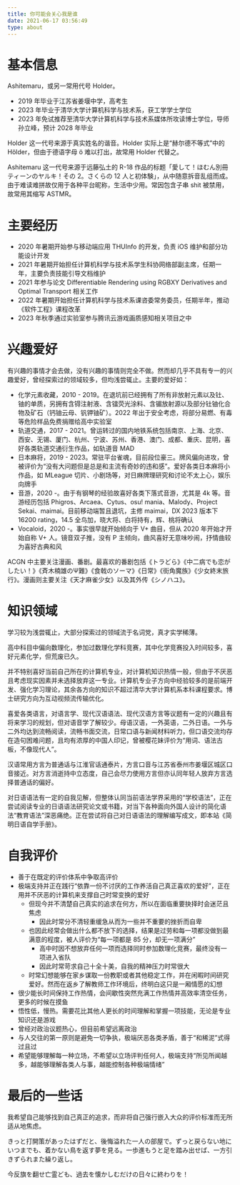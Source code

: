 ```yaml
---
title: 你可能会关心我是谁
date: 2021-06-17 03:56:49
type: about
---
```


# 基本信息

Ashitemaru，或另一常用代号 Holder。

- 2019 年毕业于江苏省姜堰中学，高考生
- 2023 年毕业于清华大学计算机科学与技术系，获工学学士学位
- 2023 年免试推荐至清华大学计算机科学与技术系媒体所攻读博士学位，导师孙立峰，预计 2028 年毕业

Holder 这一代号来源于真实姓名的谐音。Holder 实际上是“赫尔德不等式”中的 Hölder，但由于德语字母 ö 难以打出，故常用 Holder 代替之。

Ashitemaru 这一代号来源于远藤弘土的 R-18 作品的标题「愛して！ほむん別冊ティーンのヤルキ！その 2。さくらの 12 人と初体験」，从中随意拆音乱组而成。由于难读难拼故仅用于各种平台昵称，生活中少用。常因包含子串 shit 被禁用，故常用其缩写 ASTMR。

# 主要经历

- 2020 年暑期开始参与移动端应用 THUInfo 的开发，负责 iOS 维护和部分功能设计开发
- 2021 年暑期开始担任计算机科学与技术系学生科协网络部副主席，任期一年，主要负责技能引导文档维护
- 2021 年参与论文 Differentiable Rendering using RGBXY Derivatives and Optimal Transport 相关工作
- 2022 年暑期开始担任计算机科学与技术系课咨委常务委员，任期半年，推动《软件工程》课程改革
- 2023 年秋季通过实验室参与腾讯云游戏画质感知相关项目之中

# 兴趣爱好

有兴趣的事情才会去做，没有兴趣的事情则完全不做。然而却几乎不具有专一的兴趣爱好，曾经探索过的领域较多，但均浅尝辄止。主要的爱好如：

- 化学元素收藏，2010 - 2019。在退坑前已经拥有了所有非放射元素以及钍、铀的单质，另拥有含锝注射液、含镭荧光涂料、含镅放射源以及部分钍铀化合物及矿石（钙铀云母、钒钾铀矿）。2022 年出于安全考虑，将部分易燃、有毒等危险样品免费捐赠给高中实验室
- 轨道交通，2017 - 2021。曾运转过的国内地铁系统包括南京、上海、北京、西安、无锡、厦门、杭州、宁波、苏州、香港、澳门、成都、重庆、昆明，喜好各类轨道交通衍生作品，如轨道音 MAD
- 日本麻将，2019 - 2023。常驻平台雀魂，目前段位豪三。牌风偏向进攻，曾被评价为“没有大问题但是总是和主流有奇妙的违和感”。爱好各类日本麻将小作品，如 MLeague 切片、小剧场等，对日麻牌理研究和讨论不太上心，娱乐向牌手
- 音游，2020 -。由于有钢琴的经验故喜好各类下落式音游，尤其是 4k 等。音游经历包括 Phigros、Arcaea、Cytus、osu! mania、Malody、Project Sekai、maimai。目前移动端暂且退坑，主修 maimai，DX 2023 版本下 16200 rating，14.5 全鸟加，晓大将、白将持有，辉、桃将确认
- Vocaloid，2020 -。事实很早就开始倾向于 V+ 曲目，但从 2020 年开始才开始自称 V+ 人。镜音双子推，没有 P 主倾向，曲风喜好无意味吵闹，抒情曲较为喜好古典和风

ACGN 中主要关注漫画、番剧。最喜欢的番剧包括《トラどら》《中二病でも恋がしたい！》《斉木楠雄のΨ難》《食戟のソーマ》《日常》《街角魔族》《少女終末旅行》。漫画则主要关注《天才麻雀少女》以及其外传《シノハユ》。

# 知识领域

学习较为浅尝辄止，大部分探索过的领域流于名词党，真才实学稀薄。

高中科目中偏向数理化，参加过数理化学科竞赛，其中化学竞赛投入时间较多，喜好元素化学，但荒废已久。

并不特别喜好当前自己所在的计算机专业，对计算机知识热情一般，但由于不厌恶且考虑现实因素并未选择放弃这一专业。计算机专业子方向中经验较多的是前端开发、强化学习理论，其余各方向的知识不超过清华大学计算机系本科课程要求。博士研究方向为互动视频流传输优化。

喜爱各类语言，对语言学、现代汉语语法、现代汉语方言等议题有一定的兴趣且有将来学习的规划，但对语音学了解较少。母语汉语，一外英语，二外日语。一外与二外均达到流畅阅读，流畅书面交流，日常口语与新闻材料听力，但口语交流均存在造句困难问题，且均有浓厚的中国人印记，曾被樱花妹评价为“用词、语法古板，不像现代人”。

汉语常用方言为普通话与江淮官话通泰片，方言口音与江苏省泰州市姜堰区城区口音接近。对方言消逝持中立态度，自己会尽力使用方言但亦认同年轻人放弃方言选择普通话的偏好。

对日语语法有一定的自我见解，但整体认同当前语法学界采用的“学校语法”，正在尝试阅读专业的日语语法研究论文或书籍，对当下各种面向外国人设计的简化语法“教育语法”深恶痛绝。正在尝试将自己对日语语法的理解编写成文，即本站《简明日语自学手册》。

# 自我评价

- 善于在既定的评价体系中争取高评价
- 极端支持并正在践行“依靠一份不讨厌的工作养活自己真正喜欢的爱好”，正在用并不厌恶的计算机来支撑自己时常变换的爱好
    - 但现今并不清楚自己真实的追求在何方，所以在面临重要抉择时会迷茫且焦虑
        - 因此时常分不清轻重缓急从而为一些并不重要的挫折而自卑
    - 也因此经常会做出什么都不放下的选择，结果是过劳和每一项都没做到最满意的程度，被人评价为“每一项都是 85 分，却无一项满分”
        - 高中时因不想放弃任何一项而选择同时参加数理化竞赛，最终没有一项进入省队
        - 因此时常苛求自己十全十美，自我的精神压力时常很大
    - 时常幻想能够在家乡谋取一份教职或者其他稳定工作，并在闲暇时间研究爱好。然而在返乡了解教师工作环境后，终明白这只是一厢情愿的幻想
- 很少能长时间保持工作热情，会间歇性突然充满工作热情并高效率清空任务，更多的时候在摸鱼
- 悟性低，慢热。需要花比其他人更长的时间理解和掌握一项技能，无论是专业知识还是游戏
- 曾经对政治议题热心，但目前希望远离政治
- 与人交往的第一原则是避免一切争执，极端厌恶各类矛盾，善于“和稀泥”式得过且过
- 希望能够理解每一种立场，不希望以立场评判任何人，极端支持“所见所闻越多，越能够理解各类人与事，越能控制各种极端情绪”

# 最后的一些话

我希望自己能够找到自己真正的追求，而非将自己强行嵌入大众的评价标准而无所适从地焦虑。

きっと打開策があったはずだと、後悔溢れた一人の部屋で。ずっと戻らない地にいつまでも、着かない鳥を返す夢を見る。一歩進もうと足を踏み出せば、一方引きずられまた繰り返し。

今反旗を翻せ亡霊ども、過去を懐かしむだけの日々に終わりを！
